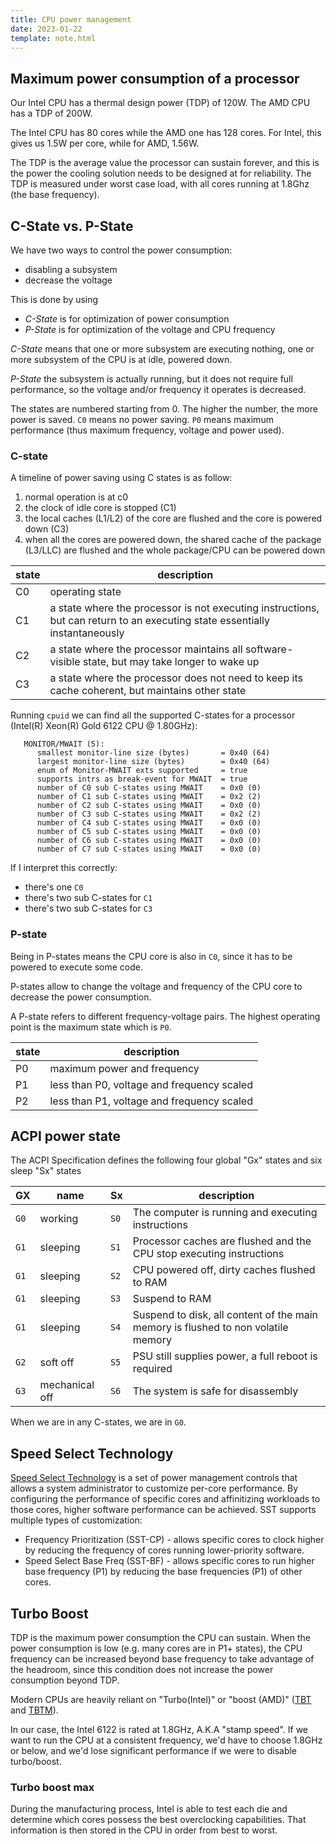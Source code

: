 ```yaml
---
title: CPU power management
date: 2023-01-22
template: note.html
---
```


## Maximum power consumption of a processor

Our Intel CPU has a thermal design power (TDP) of 120W. The AMD CPU has a TDP of 200W.

The Intel CPU has 80 cores while the AMD one has 128 cores. For Intel, this gives us 1.5W per core, while for AMD, 1.56W.

The TDP is the average value the processor can sustain forever, and this is the power the cooling solution needs to be designed at for reliability. The TDP is measured under worst case load, with all cores running at 1.8Ghz (the base frequency).

## C-State vs. P-State

We have two ways to control the power consumption:

- disabling a subsystem
- decrease the voltage

This is done by using

- _C-State_ is for optimization of power consumption
- _P-State_ is for optimization of the voltage and CPU frequency

_C-State_ means that one or more subsystem are executing nothing, one or more subsystem of the CPU is at idle, powered down.

_P-State_ the subsystem is actually running, but it does not require full performance, so the voltage and/or frequency it operates is decreased.

The states are numbered starting from 0. The higher the number, the more power is saved. `C0` means no power saving. `P0` means maximum performance (thus maximum frequency, voltage and power used).

### C-state

A timeline of power saving using C states is as follow:

1. normal operation is at c0
2. the clock of idle core is stopped (C1)
3. the local caches (L1/L2) of the core are flushed and the core is powered down (C3)
4. when all the cores are powered down, the shared cache of the package (L3/LLC) are flushed and the whole package/CPU can be powered down

| state | description                                                                                                                 |
| ----- | --------------------------------------------------------------------------------------------------------------------------- |
| C0    | operating state                                                                                                             |
| C1    | a state where the processor is not executing instructions, but can return to an executing state essentially instantaneously |
| C2    | a state where the processor maintains all software-visible state, but may take longer to wake up                            |
| C3    | a state where the processor does not need to keep its cache coherent, but maintains other state                             |

Running `cpuid` we can find all the supported C-states for a processor (Intel(R) Xeon(R) Gold 6122 CPU @ 1.80GHz):

```
   MONITOR/MWAIT (5):
      smallest monitor-line size (bytes)       = 0x40 (64)
      largest monitor-line size (bytes)        = 0x40 (64)
      enum of Monitor-MWAIT exts supported     = true
      supports intrs as break-event for MWAIT  = true
      number of C0 sub C-states using MWAIT    = 0x0 (0)
      number of C1 sub C-states using MWAIT    = 0x2 (2)
      number of C2 sub C-states using MWAIT    = 0x0 (0)
      number of C3 sub C-states using MWAIT    = 0x2 (2)
      number of C4 sub C-states using MWAIT    = 0x0 (0)
      number of C5 sub C-states using MWAIT    = 0x0 (0)
      number of C6 sub C-states using MWAIT    = 0x0 (0)
      number of C7 sub C-states using MWAIT    = 0x0 (0)
```

If I interpret this correctly:

- there's one `C0`
- there's two sub C-states for `C1`
- there's two sub C-states for `C3`

### P-state

Being in P-states means the CPU core is also in `C0`, since it has to be powered to execute some code.

P-states allow to change the voltage and frequency of the CPU core to decrease the power consumption.

A P-state refers to different frequency-voltage pairs. The highest operating point is the maximum state which is `P0`.

| state | description                                |
| ----- | ------------------------------------------ |
| P0    | maximum power and frequency                |
| P1    | less than P0, voltage and frequency scaled |
| P2    | less than P1, voltage and frequency scaled |

## ACPI power state

The ACPI Specification defines the following four global "Gx" states and six sleep "Sx" states

| GX   | name           | Sx   | description                                                                       |
| ---- | -------------- | ---- | --------------------------------------------------------------------------------- |
| `G0` | working        | `S0` | The computer is running and executing instructions                                |
| `G1` | sleeping       | `S1` | Processor caches are flushed and the CPU stop executing instructions              |
| `G1` | sleeping       | `S2` | CPU powered off, dirty caches flushed to RAM                                      |
| `G1` | sleeping       | `S3` | Suspend to RAM                                                                    |
| `G1` | sleeping       | `S4` | Suspend to disk, all content of the main memory is flushed to non volatile memory |
| `G2` | soft off       | `S5` | PSU still supplies power, a full reboot is required                               |
| `G3` | mechanical off | `S6` | The system is safe for disassembly                                                |

When we are in any C-states, we are in `G0`.

## Speed Select Technology

[Speed Select Technology](https://en.wikichip.org/wiki/intel/speed_select_technology) is a set of power management controls that allows a system administrator to customize per-core performance. By configuring the performance of specific cores and affinitizing workloads to those cores, higher software performance can be achieved. SST supports multiple types of customization:

- Frequency Prioritization (SST-CP) - allows specific cores to clock higher by reducing the frequency of cores running lower-priority software.
- Speed Select Base Freq (SST-BF) - allows specific cores to run higher base frequency (P1) by reducing the base frequencies (P1) of other cores.

## Turbo Boost

TDP is the maximum power consumption the CPU can sustain. When the power consumption is low (e.g. many cores are in P1+ states), the CPU frequency can be increased beyond base frequency to take advantage of the headroom, since this condition does not increase the power consumption beyond TDP.

Modern CPUs are heavily reliant on "Turbo(Intel)" or "boost (AMD)" ([TBT](https://en.wikichip.org/wiki/intel/turbo_boost_technology) and [TBTM](https://en.wikichip.org/wiki/intel/turbo_boost_max_technology)).

In our case, the Intel 6122 is rated at 1.8GHz, A.K.A "stamp speed". If we want to run the CPU at a consistent frequency, we'd have to choose 1.8GHz or below, and we'd lose significant performance if we were to disable turbo/boost.

### Turbo boost max

During the manufacturing process, Intel is able to test each die and determine which cores possess the best overclocking capabilities. That information is then stored in the CPU in order from best to worst.
